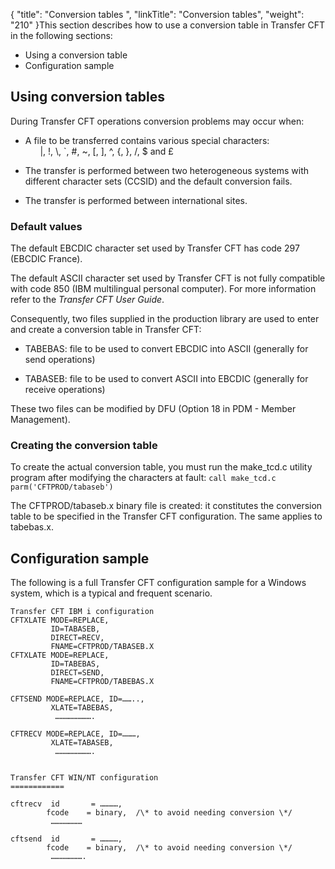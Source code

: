 {
    "title": "Conversion tables ",
    "linkTitle": "Conversion tables",
    "weight": "210"
}This section describes how to use a conversion table in Transfer CFT in the following sections:

-   Using a conversion table
-   Configuration sample

## Using conversion tables

During Transfer CFT operations conversion problems may occur when:

-   A file to be transferred contains various special characters:  
          |, !, \\, `, #, ~, \[, \], ^, {, }, /, $ and £

<!-- -->

-   The transfer is performed between two heterogeneous systems with different character sets (CCSID) and the default conversion fails.

<!-- -->

-   The transfer is performed between international sites.

### Default values

The default EBCDIC character set used by Transfer CFT has code 297 (EBCDIC France).

The default ASCII character set used by Transfer CFT is not fully compatible with code 850 (IBM multilingual personal computer). For more information refer to the *Transfer CFT User Guide*.

Consequently, two files supplied in the production library are used to enter and create a conversion table in Transfer CFT:

-   TABEBAS: file to be used to convert EBCDIC into ASCII (generally for send operations)

<!-- -->

-   TABASEB: file to be used to convert ASCII into EBCDIC (generally for receive operations)

These two files can be modified by DFU (Option 18 in PDM - Member Management).

### Creating the conversion table

To create the actual conversion table, you must run the make\_tcd.c utility program after modifying the characters at fault: `call make_tcd.c parm('CFTPROD/tabaseb')`

The CFTPROD/tabaseb.x binary file is created: it constitutes the conversion table to be specified in the Transfer CFT configuration. The same applies to tabebas.x.

## Configuration sample

The following is a full Transfer CFT configuration sample for a Windows system, which is a typical and frequent scenario.

```
Transfer CFT IBM i configuration
CFTXLATE MODE=REPLACE,
         ID=TABASEB,
         DIRECT=RECV,
         FNAME=CFTPROD/TABASEB.X
CFTXLATE MODE=REPLACE,
         ID=TABEBAS,
         DIRECT=SEND,
         FNAME=CFTPROD/TABEBAS.X
 
CFTSEND MODE=REPLACE, ID=……..,
         XLATE=TABEBAS,
          …………………….
 
CFTRECV MODE=REPLACE, ID=………,
         XLATE=TABASEB,
          …………………….
 
 
Transfer CFT WIN/NT configuration
============
 
cftrecv  id       = …………,
        fcode    = binary,  /\* to avoid needing conversion \*/
         …………………
 
cftsend  id       = …………,
        fcode    = binary,  /\* to avoid needing conversion \*/
         ………………….
```
